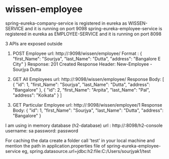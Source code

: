 # wissen-employee

spring-eureka-company-service is registered in eureka as WISSEN-SERVICE and it is running on port 9098
spring-eureka-employee-service is registered in eureka as EMPLOYEE-SERVICE and it is running on port 8098

3 APIs are exposed outside
1. POST Employee
   url: http://<machine-ip-address>:9098/wissen/employee/
   Format : {
        "first_Name": "Sourjya",
        "last_Name": "Dutta",
        "address": "Bangalore E City"
    }
   Response: 201 Created
   Response Header: New-Employee - Sourjya Dutta
   
 2. GET All Employees
    url: http://<machine-ip-address>:9098/wissen/employee/
    Response Body: [
    {
        "id": 1,
        "first_Name": "Sourjya",
        "last_Name": "Dutta",
        "address": "Bangalore"
    },
    {
        "id": 2,
        "first_Name": "Arpita",
        "last_Name": "Pal",
        "address": "Kolkata"
    }
  ]
  
  2. GET Particular Employee
    url: http://<machine-ip-address>:9098/wissen/employee/1
    Response Body:
    {
        "id": 1,
        "first_Name": "Sourjya",
        "last_Name": "Dutta",
        "address": "Bangalore"
    }
 
 I am using in memory database (h2-database)
 url : http://<machine-ip-address>:8098/h2-console
 username: sa
 password: password
  
 For caching the data create a folder call 'test' in your local machine and mention the path in application.properties file of spring-eureka-employee-service
eg,
spring.datasource.url=jdbc:h2:file:C:/Users/sourjyak1/test
